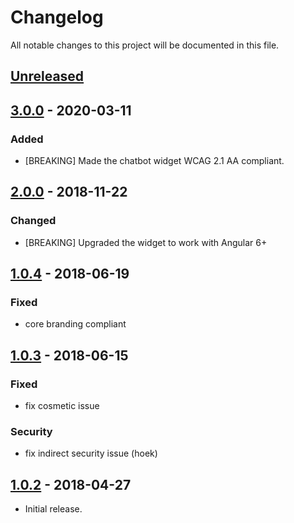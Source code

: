 # Changelog

All notable changes to this project will be documented in this file.

## [Unreleased]

<!--
"### Added" for new features.
"### Changed" for changes in existing functionality.
"### Deprecated" for soon-to-be removed features.
"### Removed" for now removed features.
"### Fixed" for any bug fixes.
"### Security" in case of vulnerabilities.
-->

## [3.0.0] - 2020-03-11

### Added

- [BREAKING] Made the chatbot widget WCAG 2.1 AA compliant.

## [2.0.0] - 2018-11-22

### Changed

- [BREAKING] Upgraded the widget to work with Angular 6+

## [1.0.4] - 2018-06-19

### Fixed

- core branding compliant

## [1.0.3] - 2018-06-15

### Fixed

- fix cosmetic issue

### Security

- fix indirect security issue (hoek)

## [1.0.2] - 2018-04-27

- Initial release.

[Unreleased]: https://github.com/digipolisantwerp/contact-picker_widget_angular/compare/v3.0.0...HEAD
[3.0.0]: https://github.com/digipolisantwerp/contact-picker_widget_angular/compare/v2.0.0...v3.0.0
[2.0.0]: https://github.com/digipolisantwerp/contact-picker_widget_angular/compare/v1.0.4...v2.0.0
[1.0.4]: https://github.com/digipolisantwerp/contact-picker_widget_angular/compare/v1.0.3...v1.0.4
[1.0.3]: https://github.com/digipolisantwerp/contact-picker_widget_angular/compare/v1.0.2...v1.0.3
[1.0.2]: https://github.com/digipolisantwerp/contact-picker_widget_angular/compare/v0.0.1...v1.0.2
